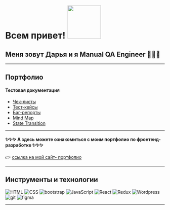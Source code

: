 <h1>Всем привет! <img src="https://media.giphy.com/media/IpM4kYGnxqmE02P9rr/giphy.gif" width="105px" /></h1>
<h2>Меня зовут Дарья и я Manual QA Engineer 👩‍💻🐞</h2>

---

<h2>Портфолио</h2>
<h4>Тестовая документация</h4>
<ul>
  <li><a href="https://github.com/DariaDovydova/checklists">Чек-листы</a></li>
  <li><a href="https://github.com/DariaDovydova/test-cases">Тест-кейсы</a></li>
  <li><a href="https://github.com/DariaDovydova/Bug-reports">Баг-репорты</a></li>
  <li><a href="https://github.com/DariaDovydova/Mind-map">Mind Map</a></li>
  <li><a href="https://github.com/DariaDovydova/State-transition">State Transition</a></li>
</ul>

---


<h4>✨✨✨ А здесь можете ознакомиться с моим портфолио по фронтенд-разработке ✨✨✨</h4>
<p>👉 <a href="https://dovydova-daria.glitch.me">ссылка на мой сайт- портфолио</a></p>

---

<h2>Инструменты и технологии</h2>
<div id="badges">
  <img src="https://img.shields.io/badge/html5-%23E34F26.svg?style=for-the-badge&logo=html5&logoColor=white" alt="HTML"/>
  <img src="https://img.shields.io/badge/css3-%231572B6.svg?style=for-the-badge&logo=css3&logoColor=white" alt="CSS"/>
  <img src="https://img.shields.io/badge/bootstrap-%238511FA.svg?style=for-the-badge&logo=bootstrap&logoColor=white" alt="bootstrap" />
  <img src="https://img.shields.io/badge/javascript-%23323330.svg?style=for-the-badge&logo=javascript&logoColor=%23F7DF1E" alt="JavaScript"/>
  <img src="https://img.shields.io/badge/react-%2320232a.svg?style=for-the-badge&logo=react&logoColor=%2361DAFB" alt="React" />
  <img src="https://img.shields.io/badge/redux-%23593d88.svg?style=for-the-badge&logo=redux&logoColor=white" alt="Redux" />
  <img src="https://img.shields.io/badge/WordPress-%23117AC9.svg?style=for-the-badge&logo=WordPress&logoColor=white" alt="Wordpress" />
  <img src="https://img.shields.io/badge/git-%23F05033.svg?style=for-the-badge&logo=git&logoColor=white" alt="git" />
  <img src="https://img.shields.io/badge/figma-%23F24E1E.svg?style=for-the-badge&logo=figma&logoColor=white" alt="figma" />
</div>

---

<div align="center>
  <img src="https://i.giphy.com/ieyl9zmCjO4b4t6qoY.webp" />
</div>



